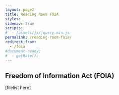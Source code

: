 ```yaml
---
layout: page2
title: Reading Room FOIA
styles:
sidenav: true
scripts:
#  - /assets/js/jquery.min.js
permalink: /reading-room-foia/
redirect_from:
  - /foia
#document-ready:
#  - getRate();
---
```


## Freedom of Information Act (FOIA)

[filelist here]
<!-- CONTENT END -->
